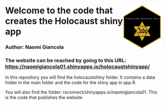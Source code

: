
<!-- README.md is generated from README.Rmd. Please edit that file -->

# <img src="hex-Visualizing_Holocaust_Data.png" align="right" height=140/>

# Welcome to the code that creates the Holocaust shiny app

### Author: Naomi Giancola

### The website can be reached by going to this URL: <https://naomigiancola01.shinyapps.io/holocaustshinyapp/>

In this repository you will find the holocaustshiny folder. It contains
a data folder in the main folder and the code for the shiny app in
app.R.

You will also find the folder: rsconnect/shinyapps.io/naomigiancola01.
This is the code that publishes the website.
